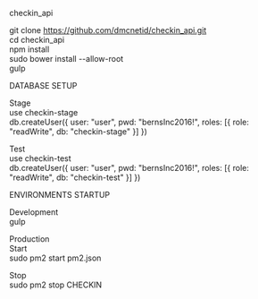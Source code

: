 checkin_api  

git clone https://github.com/dmcnetid/checkin_api.git  
cd checkin_api  
npm install  
sudo bower install --allow-root  
gulp  

DATABASE SETUP  

Stage  
use checkin-stage  
db.createUser({ user: "user", pwd: "bernsInc2016!", roles: [{ role: "readWrite", db: "checkin-stage" }] })  

Test  
use checkin-test   
db.createUser({ user: "user", pwd: "bernsInc2016!", roles: [{ role: "readWrite", db: "checkin-test" }] })  



ENVIRONMENTS STARTUP  

Development  
gulp  

Production  
Start  
sudo pm2 start pm2.json  

Stop  
sudo pm2 stop CHECKIN  






